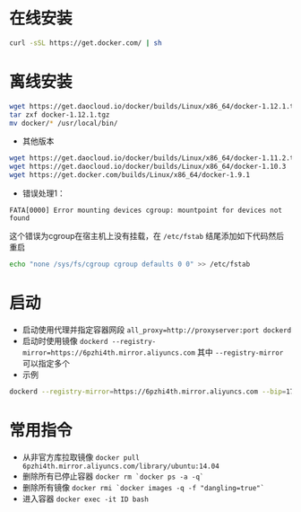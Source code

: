 # 在线安装

```sh
curl -sSL https://get.docker.com/ | sh
```

# 离线安装

```sh
wget https://get.daocloud.io/docker/builds/Linux/x86_64/docker-1.12.1.tgz
tar zxf docker-1.12.1.tgz
mv docker/* /usr/local/bin/
```

- 其他版本

```sh
wget https://get.daocloud.io/docker/builds/Linux/x86_64/docker-1.11.2.tgz
wget https://get.daocloud.io/docker/builds/Linux/x86_64/docker-1.10.3
wget https://get.docker.com/builds/Linux/x86_64/docker-1.9.1
```

- 错误处理1：

```
FATA[0000] Error mounting devices cgroup: mountpoint for devices not found
```

这个错误为cgroup在宿主机上没有挂载，在 `/etc/fstab` 结尾添加如下代码然后重启

```sh
echo "none /sys/fs/cgroup cgroup defaults 0 0" >> /etc/fstab
```

# 启动

- 启动使用代理并指定容器网段 `all_proxy=http://proxyserver:port dockerd`
- 启动时使用镜像 `dockerd --registry-mirror=https://6pzhi4th.mirror.aliyuncs.com` 其中 `--registry-mirror` 可以指定多个
- 示例

```sh
dockerd --registry-mirror=https://6pzhi4th.mirror.aliyuncs.com --bip=172.172.172.1/24 2>&1 > /var/log/docker &
```

# 常用指令

- 从非官方库拉取镜像 `docker pull 6pzhi4th.mirror.aliyuncs.com/library/ubuntu:14.04`
- 删除所有已停止容器 `` docker rm `docker ps -a -q` ``
- 删除所有<none>镜像 `` docker rmi `docker images -q -f "dangling=true"` ``
- 进入容器 `docker exec -it ID bash`
